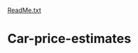 [ReadMe.txt](https://github.com/zk2112/Car-price-estimates/files/7112152/ReadMe.txt)
# Car-price-estimates
